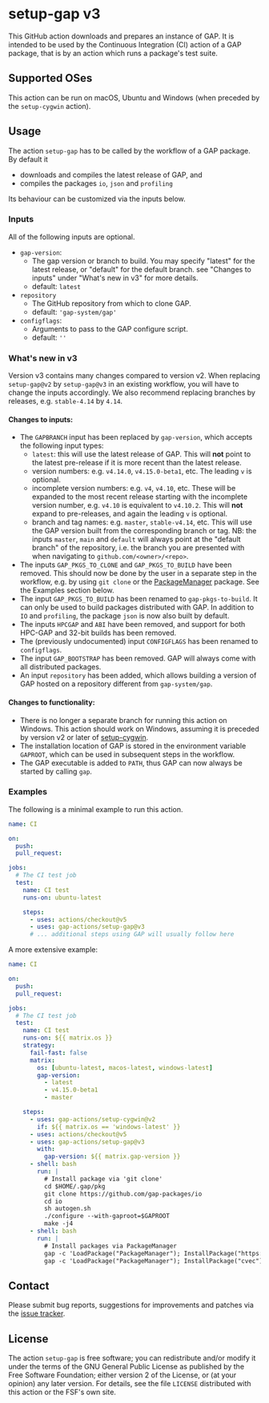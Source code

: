 # setup-gap v3

This GitHub action downloads and prepares an instance of GAP.
It is intended to be used by the Continuous Integration (CI) action of a GAP
package, that is by an action which runs a package's test suite.

## Supported OSes

This action can be run on macOS, Ubuntu and Windows (when preceded by the `setup-cygwin` action).


## Usage

The action `setup-gap` has to be called by the workflow of a GAP
package.
By default it
- downloads and compiles the latest release of GAP, and
- compiles the packages `io`, `json` and `profiling`

Its behaviour can be customized via the inputs below.

### Inputs

All of the following inputs are optional.

- `gap-version`:
   - The gap version or branch to build. You may specify "latest" for the latest release, or "default" for the default branch.
     see "Changes to inputs" under "What's new in v3" for more details.
   - default: `latest`
- `repository`
   - The GitHub repository from which to clone GAP.
   - default: `'gap-system/gap'`
- `configflags`:
   - Arguments to pass to the GAP configure script.
   - default: `''`

### What's new in v3
Version v3 contains many changes compared to version v2. When replacing `setup-gap@v2` by `setup-gap@v3` in an existing workflow,
you will have to change the inputs accordingly. We also recommend replacing branches by releases, e.g. `stable-4.14` by `4.14`.

#### Changes to inputs:
 - The `GAPBRANCH` input has been replaced by `gap-version`, which accepts the following input types:
   - `latest`: this will use the latest release of GAP. This will **not** point to the latest pre-release if it is more recent
     than the latest release.
   - version numbers: e.g. `v4.14.0`, `v4.15.0-beta1`, etc. The leading `v` is optional.
   - incomplete version numbers: e.g. `v4`, `v4.10`, etc. These will be expanded to the most recent release starting with the incomplete
     version number, e.g. `v4.10` is equivalent to `v4.10.2`. This will **not** expand to pre-releases, and again the leading `v` is
     optional.
   - branch and tag names: e.g. `master`, `stable-v4.14`, etc. This will use the GAP version built from the corresponding branch or tag.
     NB: the inputs `master`, `main` and `default` will always point at the "default branch" of the repository, i.e. the branch you are
     presented with when navigating to `github.com/<owner>/<repo>`.
 - The inputs `GAP_PKGS_TO_CLONE` and `GAP_PKGS_TO_BUILD` have been removed. This should now be done by the user in a separate step in
   the workflow, e.g. by using `git clone` or the [PackageManager](https://gap-packages.github.io/PackageManager/) package. See the
   Examples section below.
 - The input `GAP_PKGS_TO_BUILD` has been renamed to `gap-pkgs-to-build`. It can only be used to build packages distributed with GAP.
   In addition to `IO` and `profiling`, the package `json` is now also built by default.
 - The inputs `HPCGAP` and `ABI` have been removed, and support for both HPC-GAP and 32-bit builds has been removed.
 - The (previously undocumented) input `CONFIGFLAGS` has been renamed to `configflags`.
 - The input `GAP_BOOTSTRAP` has been removed. GAP will always come with all distributed packages.
 - An input `repository` has been added, which allows building a version of GAP hosted on a repository different from `gap-system/gap`.

#### Changes to functionality:
 - There is no longer a separate branch for running this action on Windows. This action should work on Windows, assuming it is
   preceded by version v2 or later of [setup-cygwin](https://github.com/gap-actions/setup-gap).
 - The installation location of GAP is stored in the environment variable `GAPROOT`, which can be used in subsequent steps in the workflow.
 - The GAP executable is added to `PATH`, thus GAP can now always be started by calling `gap`.

### Examples

The following is a minimal example to run this action.

```yaml
name: CI

on:
  push:
  pull_request:

jobs:
  # The CI test job
  test:
    name: CI test
    runs-on: ubuntu-latest

    steps:
      - uses: actions/checkout@v5
      - uses: gap-actions/setup-gap@v3
      # ... additional steps using GAP will usually follow here
```

A more extensive example:

```yaml
name: CI

on:
  push:
  pull_request:

jobs:
  # The CI test job
  test:
    name: CI test
    runs-on: ${{ matrix.os }}
    strategy:
      fail-fast: false
      matrix:
        os: [ubuntu-latest, macos-latest, windows-latest]
        gap-version:
          - latest
          - v4.15.0-beta1
          - master

    steps:
      - uses: gap-actions/setup-cygwin@v2
        if: ${{ matrix.os == 'windows-latest' }}
      - uses: actions/checkout@v5
      - uses: gap-actions/setup-gap@v3
        with:
          gap-version: ${{ matrix.gap-version }}
      - shell: bash
        run: |
          # Install package via 'git clone'
          cd $HOME/.gap/pkg
          git clone https://github.com/gap-packages/io
          cd io
          sh autogen.sh
          ./configure --with-gaproot=$GAPROOT
          make -j4
      - shell: bash
        run: |
          # Install packages via PackageManager
          gap -c 'LoadPackage("PackageManager"); InstallPackage("https://github.com/gap-packages/orb"); QUIT;'
          gap -c 'LoadPackage("PackageManager"); InstallPackage("cvec"); QUIT;'
```

## Contact
Please submit bug reports, suggestions for improvements and patches via
the [issue tracker](https://github.com/gap-actions/setup-gap/issues).

## License
The action `setup-gap` is free software; you can redistribute
and/or modify it under the terms of the GNU General Public License as published
by the Free Software Foundation; either version 2 of the License, or (at your
opinion) any later version. For details, see the file `LICENSE` distributed
with this action or the FSF's own site.
